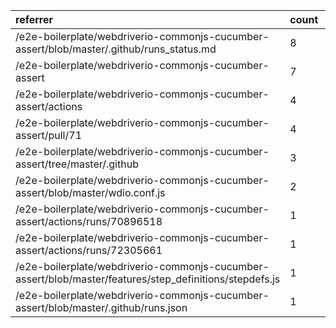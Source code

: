 | referrer                                                                                                | count | uniques |
| :------------------------------------------------------------------------------------------------------ | :---- | :------ |
| /e2e-boilerplate/webdriverio-commonjs-cucumber-assert/blob/master/.github/runs_status.md                | 8     | 2       |
| /e2e-boilerplate/webdriverio-commonjs-cucumber-assert                                                   | 7     | 3       |
| /e2e-boilerplate/webdriverio-commonjs-cucumber-assert/actions                                           | 4     | 2       |
| /e2e-boilerplate/webdriverio-commonjs-cucumber-assert/pull/71                                           | 4     | 1       |
| /e2e-boilerplate/webdriverio-commonjs-cucumber-assert/tree/master/.github                               | 3     | 1       |
| /e2e-boilerplate/webdriverio-commonjs-cucumber-assert/blob/master/wdio.conf.js                          | 2     | 2       |
| /e2e-boilerplate/webdriverio-commonjs-cucumber-assert/actions/runs/70896518                             | 1     | 1       |
| /e2e-boilerplate/webdriverio-commonjs-cucumber-assert/actions/runs/72305661                             | 1     | 1       |
| /e2e-boilerplate/webdriverio-commonjs-cucumber-assert/blob/master/features/step_definitions/stepdefs.js | 1     | 1       |
| /e2e-boilerplate/webdriverio-commonjs-cucumber-assert/blob/master/.github/runs.json                     | 1     | 1       |